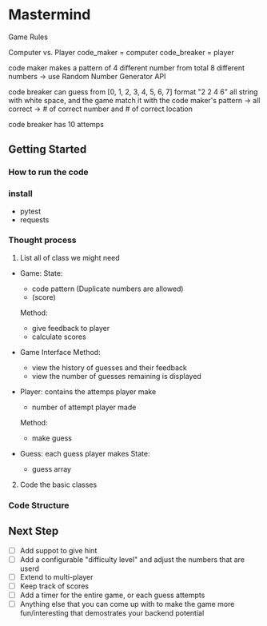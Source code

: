 # Mastermind
Game Rules

Computer vs. Player
code_maker = computer
code_breaker = player

code maker makes a pattern of 4 different number from total 8 different numbers
-> use Random Number Generator API

code breaker can guess from [0, 1, 2, 3, 4, 5, 6, 7]
format "2 2 4 6" all string with white space, and the game match it with the code maker's pattern
-> all correct
-> # of correct number and # of correct location

code breaker has 10 attemps



## Getting Started
### How to run the code
### install
- pytest
- requests

### Thought process
1. List all of class we might need
- Game:
    State:
    - code pattern (Duplicate numbers are allowed)
    - (score)

    Method:
    - give feedback to player
    - calculate scores

- Game Interface
    Method:
    - view the history of guesses and their feedback
    - view the number of guesses remaining is displayed

- Player: contains the attemps player make
    - number of attempt player made

    Method:
    - make guess

- Guess: each guess player makes
    State:
    - guess array

2. Code the basic classes

### Code Structure

## Next Step
- [ ] Add suppot to give hint
- [ ] Add a configurable "difficulty level" and adjust the numbers that are userd
- [ ] Extend to multi-player
- [ ] Keep track of scores
- [ ] Add a timer for the entire game, or each guess attempts
- [ ] Anything else that you can come up with to make the game more fun/interesting that demostrates your backend potential